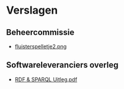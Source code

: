 # Verslagen

## Beheercommissie
- [fluisterspelletje2.png](%.)

## Softwareleveranciers overleg
- [RDF & SPARQL Uitleg.pdf](%.)

